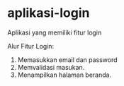 # aplikasi-login
Aplikasi yang memiliki fitur login

Alur Fitur Login:
1. Memasukkan email dan password
2. Memvalidasi masukan.
3. Menampilkan halaman beranda.
